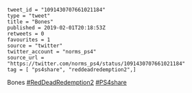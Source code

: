 ```
tweet_id = "1091430707661021184"
type = "tweet"
title = "Bones"
published = 2019-02-01T20:18:53Z
retweets = 0
favourites = 1
source = "twitter"
twitter_account = "norms_ps4"
source_url = "https://twitter.com/norms_ps4/status/1091430707661021184"
tag = [ "ps4share", "reddeadredemption2",]
```

Bones [#RedDeadRedemption2](/tags/reddeadredemption2/) [#PS4share](/tags/ps4share/)

<p class='image'><img src='http://mnf.m17s.net/2019/02/01/DyWKcS9XcAAoM3m.jpg' alt=''></p>

